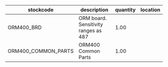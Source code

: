 |stockcode|description|quantity|location|
|---------|-----------|--------|--------|
|ORM400_BRD|ORM board.  Sensitivity ranges as 487|1.00||
|ORM400_COMMON_PARTS|ORM400 Common Parts|1.00||
